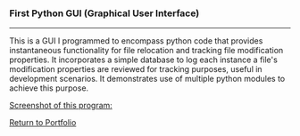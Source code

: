 ### First Python GUI (Graphical User Interface)
***

This is a GUI I programmed to encompass python code
that provides instantaneous functionality for file 
relocation and tracking file modification properties.
It incorporates a simple database to log each instance
a file's modification properties are reviewed for
tracking purposes, useful in development scenarios.
It demonstrates use of multiple python modules
to achieve this purpose.

[Screenshot of this program:](https://i.imgur.com/3KLQzsv.png)

[Return to Portfolio](../../READMEport1.md)
